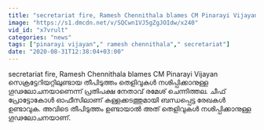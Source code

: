 ```yaml
---
title: "secretariat fire, Ramesh Chennithala blames CM Pinarayi Vijayan Oneindia Malayalam"
image: "https://s1.dmcdn.net/v/SQCwn1VJ5gZgJOIdw/x240"
vid_id: "x7vrult"
categories: "news"
tags: ["pinarayi vijayan"," ramesh chennithala"," secretariat"]
date: "2020-08-31T12:38:04+03:00"
---
```

secretariat fire, Ramesh Chennithala blames CM Pinarayi Vijayan  <br>സെക്രട്ടേറിയറ്റിലുണ്ടായ തീപിടുത്തം തെളിവുകള്‍ നശിപ്പിക്കാനുള്ള ഗൂഢലോചനയാണെന്ന് പ്രതിപക്ഷ നേതാവ് രമേശ് ചെന്നിത്തല. ചീഫ് പ്രോട്ടോകോള്‍ ഓഫീസിലാണ് കള്ളക്കടത്തുമായി ബന്ധപ്പെട്ട രേഖകള്‍ ഉണ്ടാവുക. അവിടെ തീപിടുത്തം ഉണ്ടായാല്‍ അത് തെളിവുകള്‍ നശിപ്പിക്കാനുള്ള ഗൂഢലോചനയാണ്.
